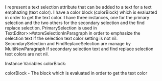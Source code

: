I represent a text selection attribute that can be added to a text for a text emphazing (text color). I have a color block (colorBlock) which is evaluated in order to get the text color. 
I have three instances, one for the primary selection and the two others for the secondary selection and the find replace selection. 
PrimarySelection is used in TextEditor>>#storeSelectionInParagraph in order to emphasize the selection text if the selection text color setting is not nil.
SecondarySelection and FindReplaceSelection are manage by MultiNewParagraph if secondary selection text and find replace selection text colors are not nil.

Instance Variables
	colorBlock:		<Block>

colorBlock
	- The block which is evaluated in order to get the text color
